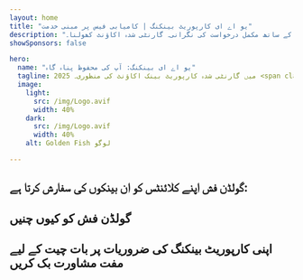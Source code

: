 ```yaml
---
layout: home
title: "یو اے ای کارپوریٹ بینکنگ | کامیابی فیس پر مبنی خدمت"
description: "بغیر کسی ادائیگی کے پریمیم ملٹی کرنسی کارپوریٹ اکاؤنٹس - صرف منظوری کے بعد ادائیگی کریں۔ 96% کامیابی کی شرح کے ساتھ مکمل درخواست کی نگرانی۔ گارنٹی شدہ اکاؤنٹ کھولنا۔"
showSponsors: false

hero:
  name: "یو اے ای بینکنگ: آپ کی محفوظ پناہ گاہ"
  tagline: 2025 میں گارنٹی شدہ کارپوریٹ بینک اکاؤنٹ کی منظوری۔ <span class="hl">بغیر کسی ادائیگی کے</span> - صرف منظوری کے بعد ادائیگی کریں۔ 96% کامیابی کی شرح۔
  image:
    light:
      src: /img/Logo.avif
      width: 40%
    dark:
      src: /img/Logo.avif
      width: 40%
    alt: Golden Fish لوگو

---
```


<FeatureCards :features="[
  {
    title: 'گارنٹی شدہ اکاؤنٹ کی منظوری',
    bullet: '✓',
    items: [
      'پہلے اکاؤنٹ کی منظوری کے لیے دو ماہ کی گارنٹی',
      'دوسرے اکاؤنٹ کے لیے تین ماہ کی گارنٹی',
      'معیاری بزنس پلان کی تیاری',
      'جامع ڈیو ڈیلیجنس سپورٹ',
      'بینک سے براہ راست رابطے کی حکمت عملی',
      'مکمل بینکنگ پیکج کی ترتیب'
    ],
    linkText: 'Learn more',
    link: '../../corporate-banking-services/guaranteed-account-approvals',
    icon: {
      light: '/video/iStock-2186765808.mp4',
      dark: '/video/iStock-2166377244.mp4',
      alt: 'بینکنگ کی ضروریات',
    }
  },
]" />

<FeatureCards :features="[
  {
    title: 'ہائی رسک بزنس کے لیے یو اے ای بینک اکاؤنٹس',
    items: [
      'اینہانسڈ ڈیو ڈیلیجنس (EDD) پر ماہرانہ رہنمائی',
      'لین دین کی نگرانی اور خطرات کا انتظام',
      'تعمیل پالیسیوں اور طریقہ کار کی ترتیب',
      'بینک تعلقات کا انتظام',
      'باقاعدہ تعمیل اپ ڈیٹس اور آڈٹس',
      'اکاؤنٹ سیکیورٹی کے لیے ہنگامی منصوبہ بندی'
    ],
    linkText: 'Learn more',
    link: '../../corporate-banking-services/UAE-Bank-Accounts-for-High-Risk-Business',
    icon: {
      light: '/img/iStock-1333000394.avif',
      dark: '/img/iStock-584576538.avif',
      alt: 'بینکنگ خدمات',
    }
  },
  {
    title: 'تعمیل برقرار رکھیں: اپنے یو اے ای بزنس کو محفوظ رکھیں',
    items: [
      'ممکنہ خطرات کی شناخت کے لیے باقاعدہ تعمیل آڈٹس',
      'سرکاری منظوریوں کے لیے مکمل PRO خدمات',
      'لائسنس کی تجدید کا انتظام اور الرٹس',
      'بینکنگ مشاورت اور اکاؤنٹ کی دیکھ بھال',
      'VAT اور ESR تعمیل کی معاونت',
      'ملازمین کے ویزا اور لیبر قانون کی تعمیل',
      'ریگولیٹری اپ ڈیٹس پر تربیتی ورکشاپس'
    ],
    linkText: 'Learn more',
    link: '../../company-registration/Protect-Your-Business',
    icon: {
      light: '/img/iStock-1382278859.jpg',
      dark: '/img/iStock-1867623684.jpg',
      alt: 'بینکنگ خدمات',
    }
  },
  {
    title: 'یو اے ای کارپوریٹ بینکنگ کے فوائد',
    items: [
      'موڈیز کی **Aa2** ریٹنگ کے ساتھ مضبوط بینکنگ نظام',
      '**1980 سے مستحکم USD ایکسچینج ریٹ**',
      'سرمایہ کی نقل و حرکت پر کوئی پابندی نہیں',
      '184 بلین امریکی ڈالر سے زیادہ غیر ملکی ذخائر',
      'سیاسی اور معاشی استحکام',
      'حکومت کی پشت پناہی والا بینکنگ نظام',
      'عالمی معیار کی ڈیجیٹل بینکنگ'
    ],
    linkText: 'Learn more',
    link: '../../company-registration/banking',
    icon: {
      light: '/img/iStock-1032707788.jpg',
      dark: '/img/iStock-1152367067.avif',
      alt: 'بینکنگ کا عمل',
    }
  }
]" />

## گولڈن فش اپنے کلائنٹس کو ان بینکوں کی سفارش کرتا ہے:

<!--@include: /../../include/recommended-banks.md-->

## گولڈن فش کو کیوں چنیں

<BenefitsList :features="[
  {
    icon: '🏢',
    title: 'مقامی UAE مہارت',
    text: 'دبئی میں ہمارے وقف شدہ ماہرین عمل کے ہر مرحلے میں ماہرانہ رہنمائی فراہم کرتے ہیں۔'
  },
  {
    icon: '📊',
    title: 'ثابت شدہ کامیابی کی شرح',
    text: 'ہماری پریمیم پروسیسنگ کے ذریعے سینکڑوں ویزا، بینک اکاؤنٹس، اور کمپنی رجسٹریشنز کے ساتھ 90% سے زیادہ منظوری کی شرح۔'
  },
  {
    icon: '💸',
    title: '**کامیابی پر مبنی فیس**',
    text: '[منظوری کے بعد ہی ادائیگی کریں](/uae-business/benefits/success-based-fees)۔ خفیہ اخراجات کے بغیر مکمل شفافیت۔'
  },
]" />

## اپنی کارپوریٹ بینکنگ کی ضروریات پر بات چیت کے لیے مفت مشاورت بک کریں

<ContactFormModalNav buttonText="مفت مشاورت حاصل کریں" formStyle="display: block; margin: 3rem auto;"/>